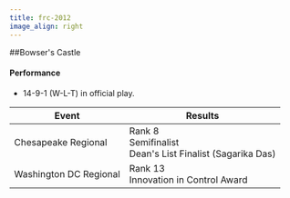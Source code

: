 ```yaml
---
title: frc-2012
image_align: right
---
```


##Bowser's Castle

#### Performance
* 14-9-1 (W-L-T) in official play.

<html>
<table class="table table-striped table-hover">
  <thead> 
    <tr>
        <th>Event</th>
        <th>Results</th>
      </tr>
    </thead>
  <tbody>
     <tr>
        <td> Chesapeake Regional</td>
        <td> Rank 8 <br/> Semifinalist <br/> Dean's List Finalist (Sagarika Das)</td>
      </tr>
     <tr>
        <td> Washington DC Regional</td>
        <td> Rank 13 <br/> Innovation in Control Award </td>
      </tr>
</table>
</html>
